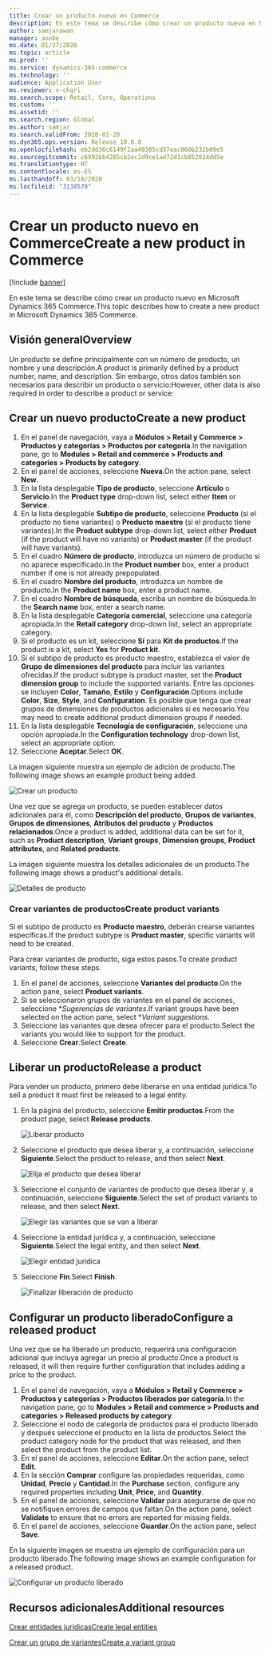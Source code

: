 ```yaml
---
title: Crear un producto nuevo en Commerce
description: En este tema se describe cómo crear un producto nuevo en Microsoft Dynamics 365 Commerce.
author: samjarawan
manager: annbe
ms.date: 01/27/2020
ms.topic: article
ms.prod: ''
ms.service: dynamics-365-commerce
ms.technology: ''
audience: Application User
ms.reviewer: v-chgri
ms.search.scope: Retail, Core, Operations
ms.custom: ''
ms.assetid: ''
ms.search.region: Global
ms.author: samjar
ms.search.validFrom: 2020-01-20
ms.dyn365.ops.version: Release 10.0.8
ms.openlocfilehash: eb2dd36c6149f2aa40305cd57eac060b232b09e5
ms.sourcegitcommit: c69926b4285cb2ec2d9ce1ad72d1cb852024dd5e
ms.translationtype: HT
ms.contentlocale: es-ES
ms.lasthandoff: 03/18/2020
ms.locfileid: "3138570"
---
```

# <a name="create-a-new-product-in-commerce"></a><span data-ttu-id="dd0e9-103">Crear un producto nuevo en Commerce</span><span class="sxs-lookup"><span data-stu-id="dd0e9-103">Create a new product in Commerce</span></span>


[!include [banner](includes/banner.md)]

<span data-ttu-id="dd0e9-104">En este tema se describe cómo crear un producto nuevo en Microsoft Dynamics 365 Commerce.</span><span class="sxs-lookup"><span data-stu-id="dd0e9-104">This topic describes how to create a new product in Microsoft Dynamics 365 Commerce.</span></span>

## <a name="overview"></a><span data-ttu-id="dd0e9-105">Visión general</span><span class="sxs-lookup"><span data-stu-id="dd0e9-105">Overview</span></span>

<span data-ttu-id="dd0e9-106">Un producto se define principalmente con un número de producto, un nombre y una descripción.</span><span class="sxs-lookup"><span data-stu-id="dd0e9-106">A product is primarily defined by a product number, name, and description.</span></span> <span data-ttu-id="dd0e9-107">Sin embargo, otros datos también son necesarios para describir un producto o servicio:</span><span class="sxs-lookup"><span data-stu-id="dd0e9-107">However, other data is also required in order to describe a product or service:</span></span>

## <a name="create-a-new-product"></a><span data-ttu-id="dd0e9-108">Crear un nuevo producto</span><span class="sxs-lookup"><span data-stu-id="dd0e9-108">Create a new product</span></span>

1. <span data-ttu-id="dd0e9-109">En el panel de navegación, vaya a **Módulos \> Retail y Commerce \> Productos y categorías \> Productos por categoría**.</span><span class="sxs-lookup"><span data-stu-id="dd0e9-109">In the navigation pane, go to **Modules \> Retail and commerce \> Products and categories \> Products by category**.</span></span>
1. <span data-ttu-id="dd0e9-110">En el panel de acciones, seleccione **Nueva**.</span><span class="sxs-lookup"><span data-stu-id="dd0e9-110">On the action pane, select **New**.</span></span>
1. <span data-ttu-id="dd0e9-111">En la lista desplegable **Tipo de producto**, seleccione **Artículo** o **Servicio**.</span><span class="sxs-lookup"><span data-stu-id="dd0e9-111">In the **Product type** drop-down list, select either **Item** or **Service**.</span></span>
1. <span data-ttu-id="dd0e9-112">En la lista desplegable **Subtipo de producto**, seleccione **Producto** (si el producto no tiene variantes) o **Producto maestro** (si el producto tiene variantes).</span><span class="sxs-lookup"><span data-stu-id="dd0e9-112">In the **Product subtype** drop-down list, select either **Product** (if the product will have no variants) or **Product master** (if the product will have variants).</span></span>
1. <span data-ttu-id="dd0e9-113">En el cuadro **Número de producto**, introduzca un número de producto si no aparece especificado.</span><span class="sxs-lookup"><span data-stu-id="dd0e9-113">In the **Product number** box, enter a product number if one is not already prepopulated.</span></span>
1. <span data-ttu-id="dd0e9-114">En el cuadro **Nombre del producto**, introduzca un nombre de producto.</span><span class="sxs-lookup"><span data-stu-id="dd0e9-114">In the **Product name** box, enter a product name.</span></span>
1. <span data-ttu-id="dd0e9-115">En el cuadro **Nombre de búsqueda**, escriba un nombre de búsqueda.</span><span class="sxs-lookup"><span data-stu-id="dd0e9-115">In the **Search name** box, enter a search name.</span></span>
1. <span data-ttu-id="dd0e9-116">En la lista desplegable **Categoría comercial**, seleccione una categoría apropiada.</span><span class="sxs-lookup"><span data-stu-id="dd0e9-116">In the **Retail category** drop-down list, select an appropriate category.</span></span>
1. <span data-ttu-id="dd0e9-117">Si el producto es un kit, seleccione **Sí** para **Kit de productos**.</span><span class="sxs-lookup"><span data-stu-id="dd0e9-117">If the product is a kit, select **Yes** for **Product kit**.</span></span>
1. <span data-ttu-id="dd0e9-118">Si el subtipo de producto es producto maestro, establezca el valor de **Grupo de dimensiones del producto** para incluir las variantes ofrecidas.</span><span class="sxs-lookup"><span data-stu-id="dd0e9-118">If the product subtype is product master, set the **Product dimension group** to include the supported variants.</span></span> <span data-ttu-id="dd0e9-119">Entre las opciones se incluyen **Color**, **Tamaño**, **Estilo** y **Configuración**.</span><span class="sxs-lookup"><span data-stu-id="dd0e9-119">Options include **Color**, **Size**, **Style**, and **Configuration**.</span></span> <span data-ttu-id="dd0e9-120">Es posible que tenga que crear grupos de dimensiones de productos adicionales si es necesario.</span><span class="sxs-lookup"><span data-stu-id="dd0e9-120">You may need to create additional product dimension groups if needed.</span></span>
1. <span data-ttu-id="dd0e9-121">En la lista desplegable **Tecnología de configuración**, seleccione una opción apropiada.</span><span class="sxs-lookup"><span data-stu-id="dd0e9-121">In the **Configuration technology** drop-down list, select an appropriate option.</span></span>
1. <span data-ttu-id="dd0e9-122">Seleccione **Aceptar**.</span><span class="sxs-lookup"><span data-stu-id="dd0e9-122">Select **OK**.</span></span>

<span data-ttu-id="dd0e9-123">La imagen siguiente muestra un ejemplo de adición de producto.</span><span class="sxs-lookup"><span data-stu-id="dd0e9-123">The following image shows an example product being added.</span></span>

![Crear un producto](media/create-new-product.png)

<span data-ttu-id="dd0e9-125">Una vez que se agrega un producto, se pueden establecer datos adicionales para él, como **Descripción del producto**, **Grupos de variantes**, **Grupos de dimensiones**, **Atributos del producto** y **Productos relacionados**.</span><span class="sxs-lookup"><span data-stu-id="dd0e9-125">Once a product is added, additional data can be set for it, such as **Product description**, **Variant groups**, **Dimension groups**, **Product attributes**, and **Related products**.</span></span>

<span data-ttu-id="dd0e9-126">La imagen siguiente muestra los detalles adicionales de un producto.</span><span class="sxs-lookup"><span data-stu-id="dd0e9-126">The following image shows a product's additional details.</span></span>

![Detalles de producto](media/create-new-product-2.png)

### <a name="create-product-variants"></a><span data-ttu-id="dd0e9-128">Crear variantes de productos</span><span class="sxs-lookup"><span data-stu-id="dd0e9-128">Create product variants</span></span>

<span data-ttu-id="dd0e9-129">Si el subtipo de producto es **Producto maestro**, deberán crearse variantes específicas.</span><span class="sxs-lookup"><span data-stu-id="dd0e9-129">If the product subtype is **Product master**, specific variants will need to be created.</span></span> 

<span data-ttu-id="dd0e9-130">Para crear variantes de producto, siga estos pasos.</span><span class="sxs-lookup"><span data-stu-id="dd0e9-130">To create product variants, follow these steps.</span></span>

1. <span data-ttu-id="dd0e9-131">En el panel de acciones, seleccione **Variantes del producto**.</span><span class="sxs-lookup"><span data-stu-id="dd0e9-131">On the action pane, select **Product variants**.</span></span>
1. <span data-ttu-id="dd0e9-132">Si se seleccionaron grupos de variantes en el panel de acciones, seleccione \**Sugerencias de variantes*.</span><span class="sxs-lookup"><span data-stu-id="dd0e9-132">If variant groups have been selected on the action pane, select \**Variant suggestions*.</span></span>
1. <span data-ttu-id="dd0e9-133">Seleccione las variantes que desea ofrecer para el producto.</span><span class="sxs-lookup"><span data-stu-id="dd0e9-133">Select the variants you would like to support for the product.</span></span>
1. <span data-ttu-id="dd0e9-134">Seleccione **Crear**.</span><span class="sxs-lookup"><span data-stu-id="dd0e9-134">Select **Create**.</span></span>

## <a name="release-a-product"></a><span data-ttu-id="dd0e9-135">Liberar un producto</span><span class="sxs-lookup"><span data-stu-id="dd0e9-135">Release a product</span></span>

<span data-ttu-id="dd0e9-136">Para vender un producto, primero debe liberarse en una entidad jurídica.</span><span class="sxs-lookup"><span data-stu-id="dd0e9-136">To sell a product it must first be released to a legal entity.</span></span>

1. <span data-ttu-id="dd0e9-137">En la página del producto, seleccione **Emitir productos**.</span><span class="sxs-lookup"><span data-stu-id="dd0e9-137">From the product page, select **Release products**.</span></span>

    ![Liberar producto](media/create-new-product-3.png)

1. <span data-ttu-id="dd0e9-139">Seleccione el producto que desea liberar y, a continuación, seleccione **Siguiente**.</span><span class="sxs-lookup"><span data-stu-id="dd0e9-139">Select the product to release, and then select **Next**.</span></span>

    ![Elija el producto que desea liberar](media/create-new-product-4.png)

1. <span data-ttu-id="dd0e9-141">Seleccione el conjunto de variantes de producto que desea liberar y, a continuación, seleccione **Siguiente**.</span><span class="sxs-lookup"><span data-stu-id="dd0e9-141">Select the set of product variants to release, and then select **Next**.</span></span>

    ![Elegir las variantes que se van a liberar](media/create-new-product-5.png)

1. <span data-ttu-id="dd0e9-143">Seleccione la entidad jurídica y, a continuación, seleccione **Siguiente**.</span><span class="sxs-lookup"><span data-stu-id="dd0e9-143">Select the legal entity, and then select **Next**.</span></span>

    ![Elegir entidad jurídica](media/create-new-product-6.png)

1. <span data-ttu-id="dd0e9-145">Seleccione **Fin**.</span><span class="sxs-lookup"><span data-stu-id="dd0e9-145">Select **Finish**.</span></span>

    ![Finalizar liberación de producto](media/create-new-product-7.png)

## <a name="configure-a-released-product"></a><span data-ttu-id="dd0e9-147">Configurar un producto liberado</span><span class="sxs-lookup"><span data-stu-id="dd0e9-147">Configure a released product</span></span>

<span data-ttu-id="dd0e9-148">Una vez que se ha liberado un producto, requerirá una configuración adicional que incluya agregar un precio al producto.</span><span class="sxs-lookup"><span data-stu-id="dd0e9-148">Once a product is released, it will then require further configuration that includes adding a price to the product.</span></span>

1. <span data-ttu-id="dd0e9-149">En el panel de navegación, vaya a **Módulos \> Retail y Commerce \> Productos y categorías \> Productos liberados por categoría**.</span><span class="sxs-lookup"><span data-stu-id="dd0e9-149">In the navigation pane, go to **Modules \> Retail and commerce \> Products and categories \> Released products by category**.</span></span>
1. <span data-ttu-id="dd0e9-150">Seleccione el nodo de categoría de productos para el producto liberado y después seleccione el producto en la lista de productos.</span><span class="sxs-lookup"><span data-stu-id="dd0e9-150">Select the product category node for the product that was released, and then select the product from the product list.</span></span>
1. <span data-ttu-id="dd0e9-151">En el panel de acciones, seleccione **Editar**.</span><span class="sxs-lookup"><span data-stu-id="dd0e9-151">On the action pane, select **Edit**.</span></span>
1. <span data-ttu-id="dd0e9-152">En la sección **Comprar** configure las propiedades requeridas, como **Unidad**, **Precio** y **Cantidad**.</span><span class="sxs-lookup"><span data-stu-id="dd0e9-152">In the **Purchase** section, configure any required properties including **Unit**, **Price**,  and **Quantity**.</span></span>
1. <span data-ttu-id="dd0e9-153">En el panel de acciones, seleccione **Validar** para asegurarse de que no se notifiquen errores de campos que faltan.</span><span class="sxs-lookup"><span data-stu-id="dd0e9-153">On the action pane, select **Validate** to ensure that no errors are reported for missing fields.</span></span>
1. <span data-ttu-id="dd0e9-154">En el panel de acciones, seleccione **Guardar**.</span><span class="sxs-lookup"><span data-stu-id="dd0e9-154">On the action pane, select **Save**.</span></span>

<span data-ttu-id="dd0e9-155">En la siguiente imagen se muestra un ejemplo de configuración para un producto liberado.</span><span class="sxs-lookup"><span data-stu-id="dd0e9-155">The following image shows an example configuration for a released product.</span></span>

![Configurar un producto liberado](media/create-new-product-8.png)

## <a name="additional-resources"></a><span data-ttu-id="dd0e9-157">Recursos adicionales</span><span class="sxs-lookup"><span data-stu-id="dd0e9-157">Additional resources</span></span>

[<span data-ttu-id="dd0e9-158">Crear entidades jurídicas</span><span class="sxs-lookup"><span data-stu-id="dd0e9-158">Create legal entities</span></span>](channels-legal-entities.md)

[<span data-ttu-id="dd0e9-159">Crear un grupo de variantes</span><span class="sxs-lookup"><span data-stu-id="dd0e9-159">Create a variant group</span></span>](create-variant-group.md) 
